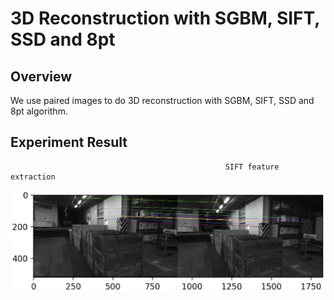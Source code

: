 # 3D Reconstruction with SGBM, SIFT, SSD and 8pt

## Overview
We use paired images to do 3D reconstruction with SGBM, SIFT, SSD and 8pt algorithm.

## Experiment Result
                                                    SIFT feature extraction
![image1](./images/1.PNG)
